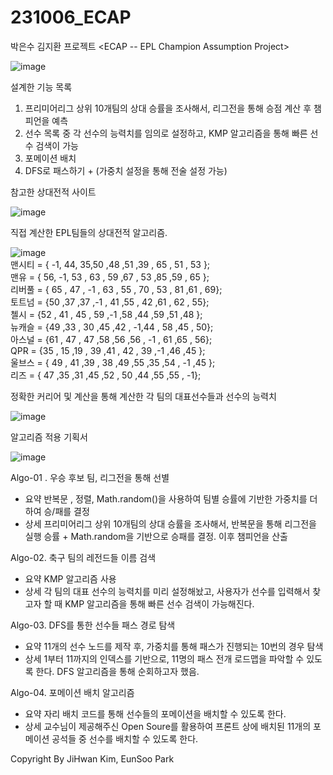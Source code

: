 # 231006_ECAP
박은수 김지환 프로젝트
<ECAP -- EPL Champion Assumption Project>

 ![image](https://github.com/KimJihwan98/231006_ECAP/assets/81845773/0c34b63a-36f1-4d45-91a3-6dae5a51870d)

설계한 기능 목록
1.	프리미어리그 상위 10개팀의 상대 승률을 조사해서, 리그전을 통해 승점 계산 후 챔피언을 예측
2.	선수 목록 중 각 선수의 능력치를 임의로 설정하고, KMP 알고리즘을 통해 빠른 선수 검색이 가능
3.	포메이션 배치
4.	DFS로 패스하기 + (가중치 설정을 통해 전술 설정 가능)

참고한 상대전적 사이트

![image](https://github.com/KimJihwan98/231006_ECAP/assets/81845773/5cd13ec1-26e6-4727-84b6-b40d800afe89)

직접 계산한 EPL팀들의 상대전적 알고리즘.

![image](https://github.com/KimJihwan98/231006_ECAP/assets/81845773/33ba779a-87fa-405f-94be-35963086cff3)
<br/>
맨시티 = { -1, 44, 35,50 ,48 ,51 ,39 , 65 , 51 , 53 }; <br/>
맨유 = { 56, -1, 53 , 63 , 59 ,67 , 53 ,85 ,59 , 65 }; <br/>
리버풀 = { 65 , 47 , -1 , 63 , 55 , 70 , 53 , 81 ,61 , 69}; <br/>
토트넘 = {50 ,37 ,37 ,-1 , 41 ,55 , 42 ,61 , 62 , 55}; <br/>
첼시 = {52 , 41 , 45 , 59 ,-1 ,58 ,44 ,59 ,51 ,48 }; <br/>
뉴캐슬 = {49 ,33 , 30 ,45 ,42 , -1,44 , 58 ,45 , 50}; <br/>
아스널 = {61 , 47 , 47 ,58 ,56 ,56 , -1 , 61 ,65 , 56}; <br/>
QPR = {35 , 15 ,19 , 39 ,41 , 42 , 39 ,-1 ,46 ,45 }; <br/>
울브스 = { 49 , 41 ,39 , 38 ,49 ,55 ,35 ,54 , -1 ,45 }; <br/>
리즈 = { 47 ,35 ,31 ,45 ,52 , 50 ,44 ,55 ,55 , -1}; <br/>

정확한 커리어 및 계산을 통해 계산한 각 팀의 대표선수들과 선수의 능력치

 ![image](https://github.com/KimJihwan98/231006_ECAP/assets/81845773/47c468a1-4c69-42e1-970d-e53985f50497)

알고리즘 적용 기획서

![image](https://github.com/KimJihwan98/231006_ECAP/assets/81845773/574c5fd1-26ff-4e87-9068-84d1b05931f4)

Algo-01 . 우승 후보 팀, 리그전을 통해 선별
-	요약
반복문 , 정렬, Math.random()을 사용하여 팀별 승률에 기반한 가중치를 더하여 승/패를 결정
-	상세
프리미어리그 상위 10개팀의 상대 승률을 조사해서, 반복문을 통해 리그전을 실행
승률 + Math.random을 기반으로 승패를 결정. 이후 챔피언을 산출

Algo-02. 축구 팀의 레전드들 이름 검색
-	요약
KMP 알고리즘 사용
-	상세
각 팀의 대표 선수의 능력치를 미리 설정해놨고, 사용자가 선수를 입력해서 찾고자 할 때 KMP 알고리즘을 통해 빠른 선수 검색이 가능해진다.

Algo-03. DFS를 통한 선수들 패스 경로 탐색
-	요약
11개의 선수 노드를 제작 후, 가중치를 통해 패스가 진행되는 10번의 경우 탐색
-	상세
1부터 11까지의 인덱스를 기반으로, 11명의 패스 전개 로드맵을 파악할 수 있도록 한다. DFS 알고리즘을 통해 순회하고자 했음.

Algo-04. 포메이션 배치 알고리즘
-	요약
자리 배치 코드를 통해 선수들의 포메이션을 배치할 수 있도록 한다.
-	상세
교수님이 제공해주신 Open Soure를 활용하여 프론트 상에 배치된 11개의 포메이션 공석들 중 선수를 배치할 수 있도록 한다.

Copyright By JiHwan Kim, EunSoo Park
